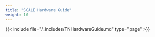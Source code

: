 ```yaml
---
title: "SCALE Hardware Guide"
weight: 10
---
```


{{< include file="/_includes/TNHardwareGuide.md" type="page" >}}
